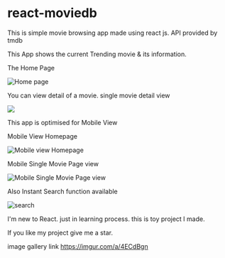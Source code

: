 # react-moviedb

This is simple movie browsing app made using react js. API provided by tmdb

This App shows the current Trending movie & its information.

The Home Page

![Home page](https://i.imgur.com/6dkkr54.png)

You can view detail of a movie. single movie detail view

![](https://i.imgur.com/Dxfej8d.png)

This app is optimised for Mobile View

Mobile View Homepage

![Mobile view Homepage](https://i.imgur.com/zLeEz75.jpg)

Mobile Single Movie Page view

![Mobile Single Movie Page view](https://i.imgur.com/2zqguTR.jpg)

Also Instant Search function available 

![search](https://i.imgur.com/0qssk1H.png)

I'm new to React. just in learning process. this is toy project I made.

If you like my project give me a star.

image gallery link https://imgur.com/a/4ECdBgn
